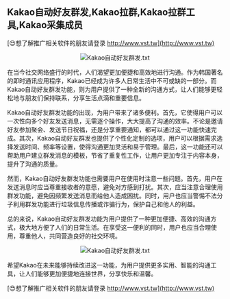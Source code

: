 ## **Kakao自动好友群发,Kakao拉群,Kakao拉群工具,Kakao采集成员**

[😍想了解推广相关软件的朋友请登录 http://www.vst.tw](http://www.vst.tw)

 <center><img src="https://vst.tw/MP4/tuiguang/png/1.png" alt="Kakao自动好友群发.txt"></center>

在当今社交网络盛行的时代，人们渴望更加便捷和高效地进行沟通。作为韩国著名的即时通讯应用程序，Kakao已经成为许多人日常生活中不可或缺的一部分。而Kakao自动好友群发功能，则为用户提供了一种全新的沟通方式，让人们能够更轻松地与朋友们保持联系，分享生活点滴和重要信息。

Kakao自动好友群发功能的出现，为用户带来了诸多便利。首先，它使得用户可以一次性向多个好友发送消息，无需逐个操作，大大提高了沟通的效率。不论是邀请好友参加聚会、发送节日祝福，还是分享重要通知，都可以通过这一功能快速完成。其次，Kakao自动好友群发也提供了个性化定制的选项，用户可以根据需求选择发送时间、频率等设置，使得沟通更加灵活和易于管理。最后，这一功能还可以帮助用户建立群发消息的模板，节省了重复性工作，让用户更加专注于内容本身，提升了沟通的质量。

然而，Kakao自动好友群发功能也需要用户在使用时注意一些问题。首先，用户在发送消息时应当尊重接收者的意愿，避免对方感到打扰。其次，应当注意合理使用群发功能，避免因频繁发送消息而给他人造成困扰。同时，用户也应当警惕不法分子利用群发功能进行垃圾信息传播或诈骗行为，保护自己和他人的利益。

总的来说，Kakao自动好友群发功能为用户提供了一种更加便捷、高效的沟通方式，极大地方便了人们的日常生活。在享受这一便利的同时，用户也应当合理使用，尊重他人，共同营造良好的社交环境。

 <center><img src="https://vst.tw/MP4/tuiguang/png/5.png" alt="Kakao自动好友群发.txt"></center>

希望Kakao在未来能够持续改进这一功能，为用户提供更多实用、智能的沟通工具，让人们能够更加便捷地连接世界，分享快乐和温馨。

[😍想了解推广相关软件的朋友请登录 http://www.vst.tw](http://www.vst.tw)



